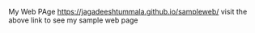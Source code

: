 
My Web PAge
https://jagadeeshtummala.github.io/sampleweb/
visit the above link to see my sample web page
